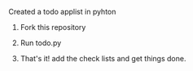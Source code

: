 Created a todo applist in pyhton 

1) Fork this repository 

2) Run todo.py

3) That's it! add the check lists and get things done.
